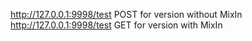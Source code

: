 http://127.0.0.1:9998/test POST for version without MixIn
http://127.0.0.1:9998/test GET for version with MixIn